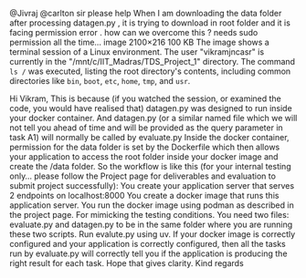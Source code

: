@Jivraj @carlton sir please help When I am downloading the data folder after processing datagen.py , it is trying to download in root folder and it is facing permission error . how can we overcome this ? needs sudo permission all the time… image 2100×216 100 KB
The image shows a terminal session of a Linux environment. The user "vikramjncasr" is currently in the "/mnt/c/IIT_Madras/TDS_Project_1" directory.  The command `ls /` was executed, listing the root directory's contents, including common directories like `bin`, `boot`, `etc`, `home`, `tmp`, and `usr`.

Hi Vikram, This is because (if you watched the session, or examined the code, you would have realised that) datagen.py was designed to run inside your docker container. And datagen.py (or a similar named file which we will not tell you ahead of time and will be provided as the query parameter in task A1) will normally be called by evaluate.py Inside the docker container, permission for the data folder is set by the Dockerfile which then allows your application to access the root folder inside your docker image and create the /data folder. So the workflow is like this (for your internal testing only… please follow the Project page for deliverables and evaluation to submit project successfully): You create your application server that serves 2 endpoints on localhost:8000 You create a docker image that runs this application server. You run the docker image using podman as described in the project page. For mimicking the testing conditions. You need two files: evaluate.py and datagen.py to be in the same folder where you are running these two scripts. Run evalute.py using uv. If your docker image is correctly configured and your application is correctly configured, then all the tasks run by evaluate.py will correctly tell you if the application is producing the right result for each task. Hope that gives clarity. Kind regards
